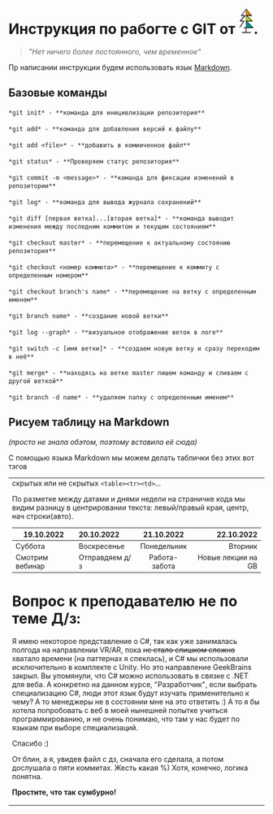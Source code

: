 # Инструкция по рабогте с GIT от  ![Картинка](elkah50.png).

                                     
>_"Нет ничего более постоянного, чем временное"_
 
Пр написании инструкции будем использовать язык 
[Markdown](https://ru.wikipedia.org/wiki/Markdown).

## Базовые команды

```
*git init* - **команда для иницивлизации репозитория**

*git add* - **команда для добавления версий к файлу**

*git add <file>* - **добавить в комииченное файл**

*git status* - **Проверяем статус репозитория**

*git commit -m <message>* - **команда для фиксации изменений в репозитории**

*git log* - **команда для вывода журнала сохранений**

*git diff [первая ветка]...[вторая ветка]* - **команда выводит изменения между последним коммитом и текущим состоянием**

*git checkout master* - **перемещение к актуальному состоянию репозитория**

*git checkout <номер коммита>* - **перемещение к коммиту с определенным номером**

*git checkout branch's name* - **перемещение на ветку с определенным именем**

*git branch name* - **создание новой ветки**

*git log --graph* - **визуальное отображение веток в логе**

*git switch -c [имя ветки]* - **создаем новую ветку и сразу переходим в неё**

*git merge* - **находясь на ветке master пишем команду и сливаем с другой веткой**

*git branch -d name* - **удаляем папку с определенным именем**
```

## Рисуем таблицу на Markdown

_(просто не знала обэтом, поэтому вставила её сюда)_

С помощью языка Markdown мы можем делать таблички без этих вот тэгов <table><tr><td> скрытых или не скрытых `<table><tr><td>`...

По разметке между датами и днями недели на страничке кода мы видим разницу в центрировании текста:
левый/правый края, центр, нач строки(авто).

|    19.10.2022    | 20.10.2022   |  21.10.2022  |   22.10.2022 |
|------------------------|:-----------------------|:------------------:|------------------------:|
| Суббота | Воскресенье | Понедельник | Вторник |
| Смотрим вебинар                | Отправдяем д/з                |      Работа-забота       |                 Новые лекции на GB |

# Вопрос к преподавателю не по теме  Д/з:

Я имею некоторое представление о С#, так как уже занималась полгода на направлении VR/AR, пока ~~не стало слишком сложно~~ хватало времени (на паттернах я спеклась), и С# мы использовали исключительно в комплекте с Unity. Но это направление GeekBrains закрыл. Вы упомянули, что С# можно использовать в связке с .NET для веба. А конкретно на данном курсе, "Разработчик", если выбрать специализацию C#, люди этот язык будут изучать применительно к чему? А то менеджеры не в состоянии мне на это ответить :) А то я бы хотела попробовать с веб в моей нынешней попытке учиться программированию, и не очень понимаю, что там у нас будет по языкам при выборе специализаций.

Спасибо :)



От блин, а я, увидев файл с дз, сначала его сделала, а потом дослушала о пяти коммитах. Жесть какая %)
Хотя, конечно, логика понятна.

**Простите, что так сумбурно!**
